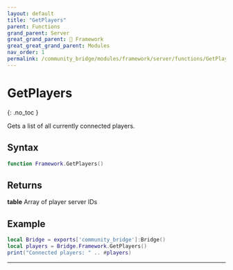 ```yaml
---
layout: default
title: "GetPlayers"
parent: Functions
grand_parent: Server
great_grand_parent: 🧩 Framework
great_great_grand_parent: Modules
nav_order: 1
permalink: /community_bridge/modules/framework/server/functions/GetPlayers/
---
```


# GetPlayers
{: .no_toc }

Gets a list of all currently connected players.

## Syntax

```lua
function Framework.GetPlayers()
```

## Returns

**table**
Array of player server IDs

## Example

```lua
local Bridge = exports['community_bridge']:Bridge()
local players = Bridge.Framework.GetPlayers()
print("Connected players: " .. #players)
```

---
